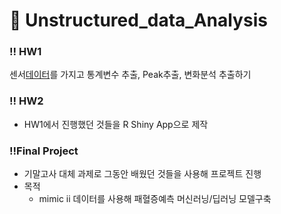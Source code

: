 # 🔎 Unstructured_data_Analysis

### ‼ HW1
센서[데이터](https://github.com/mmalekzadeh/motion-sense)를 가지고 통계변수 추출, Peak추출, 변화분석 추출하기

### ‼ HW2
- HW1에서 진행했던 것들을 R Shiny App으로 제작

### ‼Final Project
- 기말고사 대체 과제로 그동안 배웠던 것들을 사용해 프로젝트 진행
- 목적
	- mimic ii 데이터를 사용해 패혈증예측 머신러닝/딥러닝 모델구축